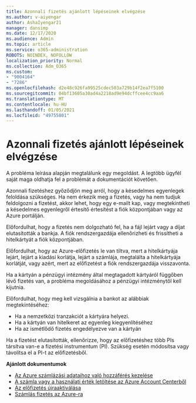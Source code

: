 ```yaml
---
title: Azonnali fizetés ajánlott lépéseinek elvégzése
ms.author: v-aiyengar
author: AshaIyengar21
manager: dansimp
ms.date: 12/17/2020
ms.audience: Admin
ms.topic: article
ms.service: o365-administration
ROBOTS: NOINDEX, NOFOLLOW
localization_priority: Normal
ms.collection: Adm_O365
ms.custom:
- "9004164"
- "7286"
ms.openlocfilehash: d2e48c926fa99525cdec503a729b14f2ea7f5100
ms.sourcegitcommit: 04bf13605a30ad4a2218ad9e94dcffcee4cc9aa6
ms.translationtype: MT
ms.contentlocale: hu-HU
ms.lasthandoff: 01/05/2021
ms.locfileid: "49755801"
---
```

# <a name="make-immediate-payment---recommended-steps"></a>Azonnali fizetés ajánlott lépéseinek elvégzése

A probléma leírása alapján megtalálunk egy megoldást. A legtöbb ügyfél saját maga oldhatja fel a problémát a dokumentációt követően.

Azonnali fizetéshez győződjön meg arról, hogy a késedelmes egyenlegek feloldása szükséges. Ha nem érkezik meg a fizetés, vagy ha nem tudjuk feldolgozni a fizetést, akkor lehet, hogy egy e-mailt kap, vagy megtekintheti a késedelmes egyenlegről értesítő értesítést a fiók központjában vagy az Azure portálján. 

Előfordulhat, hogy a fizetés nem dolgozható fel, ha a fájl lejárt vagy a díjat elutasították a bankja. A fiók rendszergazdája ellenőrizheti és frissítheti a hitelkártyát a fiók központjában. 

Előfordulhat, hogy az Azure-előfizetés le van tiltva, mert a hitelkártyája lejárt, lejárt a kiadási korlátja, lejárt a számlája, megtalálta a hitelkártyája korlátját, vagy azért, mert az előfizetést a fiók rendszergazdája visszavonta.  

Ha a kártyán a pénzügyi intézmény által megtagadott kártyáról függőben lévő fizetés van, a probléma megoldásához a pénzügyi intézménytől kell kijutnia.  

Előfordulhat, hogy meg kell vizsgálnia a bankot az alábbiak megtekintéséhez:

- Ha a nemzetközi tranzakciót a kártyára helyezi. 
- Ha a kártyán van hitelkeret az egyenleg kiegyenlítéséhez 
- Ha az ismétlődő fizetés engedélyezve van a kártyán 

Ha a fizetést elutasították, ellenőrizze, hogy az előfizetéshez több PIs társítva van-e a fizetési instrumentum (PI). Szükség esetén módosítsa vagy távolítsa el a PI-t az előfizetésből. 

**Ajánlott dokumentumok** 

- [Az Azure számlázási adataihoz való hozzáférés kezelése](https://docs.microsoft.com/azure/billing/billing-manage-access?WT.mc_id=Portal-Microsoft_Azure_Support)
- [A számla vagy a használati érték letöltése az Azure Account Centerből](https://docs.microsoft.com/azure/billing/billing-download-azure-invoice-daily-usage-date?WT.mc_id=Portal-Microsoft_Azure_Support)
- [Az előfizetés újraaktiválása](https://docs.microsoft.com/azure/billing/billing-subscription-become-disable?WT.mc_id=Portal-Microsoft_Azure_Support)
- [Számlás fizetés az Azure-ra](https://docs.microsoft.com/azure/cost-management-billing/manage/pay-by-invoice) 